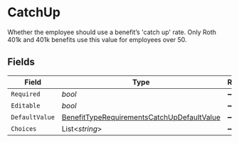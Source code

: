 # CatchUp

Whether the employee should use a benefit’s 'catch up' rate. Only Roth 401k and 401k benefits use this value for employees over 50.


## Fields

| Field                                                                                                               | Type                                                                                                                | Required                                                                                                            | Description                                                                                                         |
| ------------------------------------------------------------------------------------------------------------------- | ------------------------------------------------------------------------------------------------------------------- | ------------------------------------------------------------------------------------------------------------------- | ------------------------------------------------------------------------------------------------------------------- |
| `Required`                                                                                                          | *bool*                                                                                                              | :heavy_minus_sign:                                                                                                  | N/A                                                                                                                 |
| `Editable`                                                                                                          | *bool*                                                                                                              | :heavy_minus_sign:                                                                                                  | N/A                                                                                                                 |
| `DefaultValue`                                                                                                      | [BenefitTypeRequirementsCatchUpDefaultValue](../../Models/Components/BenefitTypeRequirementsCatchUpDefaultValue.md) | :heavy_minus_sign:                                                                                                  | N/A                                                                                                                 |
| `Choices`                                                                                                           | List<*string*>                                                                                                      | :heavy_minus_sign:                                                                                                  | N/A                                                                                                                 |
